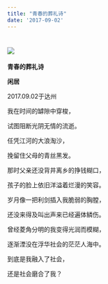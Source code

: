 ```yaml
---
title: "青春的葬礼诗"
date: '2017-09-02'
---
```

  #  ![](/images/heshui.jpg)
  
  **青春的葬礼诗**
  
  **闲居**
  
2017.09.02于达州


我在时间的罅隙中穿梭， 

试图阻断光阴无情的流逝。 

任凭江河的大浪淘沙， 

挽留住父母的青丝黑发。 

那时父亲还没背井离乡的挣钱糊口， 

孩子的脸上依旧洋溢着烂漫的笑容。 

岁月像一把利剑插入我脆弱的胸膛， 

还没来得及叫出声来已经遍体鳞伤。

曾经菱角分明的我变得光润而模糊，

逐渐湮没在浮华社会的茫茫人海中。 

到底是我融入了社会， 

还是社会磨合了我？ 
